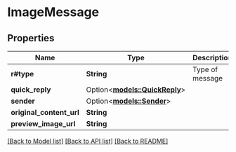 # ImageMessage

## Properties

Name | Type | Description | Notes
------------ | ------------- | ------------- | -------------
**r#type** | **String** | Type of message | 
**quick_reply** | Option<[**models::QuickReply**](QuickReply.md)> |  | [optional]
**sender** | Option<[**models::Sender**](Sender.md)> |  | [optional]
**original_content_url** | **String** |  | 
**preview_image_url** | **String** |  | 

[[Back to Model list]](../README.md#documentation-for-models) [[Back to API list]](../README.md#documentation-for-api-endpoints) [[Back to README]](../README.md)


